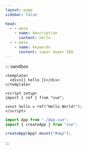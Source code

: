 ```yaml
---
layout: page
sidebar: false

head:
  - - meta
    - name: description
      content: hello
  - - meta
    - name: keywords
      content: super duper SEO
---
```


<div class="flex p-6 justify-center items-center">
	<category :categories="categories" />
</div>

::: sandbox

```vue /src/App.vue [active]
<template>
  <div>{{ hello }}</div>
</template>

<script setup>
import { ref } from "vue";

const hello = ref("Hello World!");
</script>
```

```js /src/main.js
import App from "./App.vue";
import { createApp } from "vue";

createApp(App).mount("#app");
```

:::

<script setup lang="ts">
import category from '../components/category.vue';

let categories: Array<{
    title: string;
    link: string;
    decription?: string;
    icon: string;
    cover?: string
    coverAlt?: string
  }> = [{
	  title: '参与 Github 开源项目，提交 PR',
    link: '/blog/2023-08/cooperation_with_repository.html',
    decription: '学习如何为开源项目贡献自己的力量',
    icon: 'VueJS'
  },{
	  title: '快速搭建微信小程序原生开发框架',
    link: '/blog/2023-07/wechat_quickstart.html',
    cover: '/logos/logo_wechat.png'
  },{
	  title: '如何为小程序配置不同的运行环境',
    link: '/blog/2023-07/wechat_multienv.html',
    cover: '/logos/logo_wechat.png'
  },{
	  title: '我常用的 Visual Code 插件，助力开发起飞',
    link: '搭建基于 Vite4 + Ant Design Vue 3.0 管理系统',
    icon: 'VueJS'
  },{
	  title: 'P-Touch P900 打印机使用',
    link: '/blog/2023-06/P-Touch P900 打印机使用.html',
    decription: '基于 VueJS + .NET + 微信小程序 开发，实现旅客服务二维码打印',
    icon: 'VueJS',
    cover: '/images/cmono-20230620145254.jpg'
  },{
	  title: '使用 SkiaSharp 实现图片水印',
    link: '/blog/2023-05/skiashap_watermark.html',
    description: '使用 SkiaSharp 实现图片水印',
    icon: 'VueJS'
  },{
	  title: '给小程序添加一个评分分值分布雷达图，完善评价体系',
    link: '/blog/2023-07/weapp_canvas_radar.html',
    icon: 'VueJS',
    cover: '/images/cmono-%E5%BE%AE%E4%BF%A1%E5%9B%BE%E7%89%87_20230717155014.jpg'
  },{
	  title: '过于单调的小程序页面，靠 Lottie 动画拯救',
    link: '/blog/2023-07/lottie_in_weapp.html',
    icon: 'VueJS',
    cover: '/images/cmono-%E5%BE%AE%E4%BF%A1%E5%9B%BE%E7%89%87_20230719092233.jpg'
  },{
	  title: '如何为小程序添加一个启动页',
    link: '/blog/2023-07/weapp_splash.html',
    icon: 'VueJS'
  }];

</script>

<!-- ---
layout: doc
sidebar: false
---

# 项目进度 #

<hr />

::: timeline 2023-06-20
- **打印机**
:::

::: timeline 2023-06-12
:tada: 开始试运行 :tada:
:::

::: timeline 2023-06-09
:tada: 项目重新起航 :tada:
::: -->
